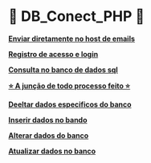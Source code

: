 # 🐘 DB_Conect_PHP 🐘 #

**[Enviar diretamente no host de emails](https://github.com/joomoraes/DB_Conect_PHP/blob/master/Php_query_sqli/emailSend_db.php)**

**[Registro de acesso e login](https://github.com/joomoraes/DB_Conect_PHP/blob/master/Php_query_sqli/php_conecta_login.php)**

**[Consulta no banco de dados sql](https://github.com/joomoraes/DB_Conect_PHP/blob/master/Php_query_sqli/php_consulta_bd.php)**

**[⭐ A junção de todo processo feito ⭐](https://github.com/joomoraes/DB_Conect_PHP/blob/master/Php_query_sqli/php_dates_db.php)**

**[Deeltar dados especificos do banco](https://github.com/joomoraes/DB_Conect_PHP/blob/master/Php_query_sqli/php_del_db.php)**

**[Inserir dados no bando](https://github.com/joomoraes/DB_Conect_PHP/blob/master/Php_query_sqli/php_insert_bd.php)**

**[Alterar dados do banco](https://github.com/joomoraes/DB_Conect_PHP/blob/master/Php_query_sqli/php_update_db.php)**

**[Atualizar dados no banco](https://github.com/joomoraes/DB_Conect_PHP/blob/master/Php_query_sqli/php_upload_db.php)**




